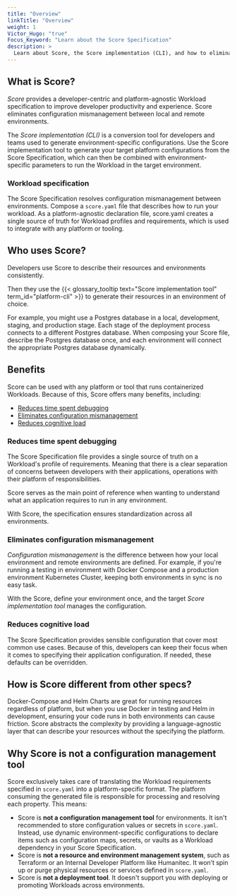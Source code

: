 ```yaml
---
title: "Overview"
linkTitle: "Overview"
weight: 1
Victor_Hugo: "true"
Focus_Keyword: "Learn about the Score Specification"
description: >
  Learn about Score, the Score implementation (CLI), and how to eliminate configuration mismanagement.
---
```


## What is Score?

_Score_ provides a developer-centric and platform-agnostic Workload specification to improve developer productivity and experience. Score eliminates configuration mismanagement between local and remote environments.

The _Score implementation (CLI)_ is a conversion tool for developers and teams used to generate environment-specific configurations. Use the Score implementation tool to generate your target platform configurations from the Score Specification, which can then be combined with environment-specific parameters to run the Workload in the target environment.

### Workload specification

The Score Specification resolves configuration mismanagement between environments. Compose a `score.yaml` file that describes how to run your workload. As a platform-agnostic declaration file, score.yaml creates a single source of truth for Workload profiles and requirements, which is used to integrate with any platform or tooling.

## Who uses Score?

Developers use Score to describe their resources and environments consistently.

Then they use the {{< glossary_tooltip text="Score implementation tool" term_id="platform-cli" >}} to generate their resources in an environment of choice.

For example, you might use a Postgres database in a local, development, staging, and production stage. Each stage of the deployment process connects to a different Postgres database. When composing your Score file, describe the Postgres database once, and each environment will connect the appropriate Postgres database dynamically.

<!-- Configuration mismanagement -->

## Benefits

Score can be used with any platform or tool that runs containerized Workloads.
Because of this, Score offers many benefits, including:

- [Reduces time spent debugging](#reduces-time-spent-debugging)
- [Eliminates configuration mismanagement](#eliminates-configuration-mismanagement)
- [Reduces cognitive load](#reduces-cognitive-load)

### Reduces time spent debugging

The Score Specification file provides a single source of truth on a Workload's profile of requirements. Meaning that there is a clear separation of concerns between developers with their applications, operations with their platform of responsibilities.

Score serves as the main point of reference when wanting to understand what an application requires to run in any environment.

With Score, the specification ensures standardization across all environments.

### Eliminates configuration mismanagement

_Configuration mismanagement_ is the difference between how your local environment and remote environments are defined. For example, if you're running a testing in environment with Docker Compose and a production environment Kubernetes Cluster, keeping both environments in sync is no easy task.

With the Score, define your environment once, and the target _Score implementation tool_ manages the configuration.

### Reduces cognitive load

The Score Specification provides sensible configuration that cover most common use cases. Because of this, developers can keep their focus when it comes to specifying their application configuration. If needed, these defaults can be overridden.

## How is Score different from other specs?

Docker-Compose and Helm Charts are great for running resources regardless of platform, but when you use Docker in testing and Helm in development, ensuring your code runs in both environments can cause friction. Score abstracts the complexity by providing a language-agnostic layer that can describe your resources without the specifying the platform.

## Why Score is not a configuration management tool

Score exclusively takes care of translating the Workload requirements specified in `score.yaml` into a platform-specific format. The platform consuming the generated file is responsible for processing and resolving each property. This means:

- Score is **not a configuration management tool** for environments. It isn't recommended to store configuration values or secrets in `score.yaml`. Instead, use dynamic environment-specific configurations to declare items such as configuration maps, secrets, or vaults as a Workload dependency in your Score Specification.
- Score is **not a resource and environment management system**, such as Terraform or an Internal Developer Platform like Humanitec. It won’t spin up or purge physical resources or services defined in `score.yaml`.
- Score is **not a deployment tool**. It doesn't support you with deploying or promoting Workloads across environments.

<!--

For more information, see Core Tasks:

- Define routes as resources
- Set environment variables
-->
